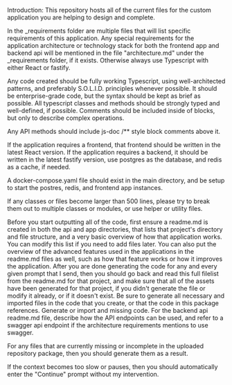 Introduction:
This repository hosts all of the current files for the custom application you are helping to design and complete.

In the _requirements folder are multiple files that will list specific requirements of this application.
Any special requirements for the application architecture or technology stack for both the frontend app and backend api will be mentioned in the file "architecture.md" under the _requirements folder, if it exists. Otherwise always use Typescript with either React or fastify.

Any code created should be fully working Typescript, using well-architected patterns, and preferably S.O.L.I.D. principles whenever possible. It should be enterprise-grade code, but the syntax should be kept as brief as possible. All typescript classes and methods should be strongly typed and well-defined, if possible. Comments should be included inside of blocks, but only to describe complex operations.

Any API methods should include js-doc /** style block comments above it.

If the application requires a frontend, that frontend should be written in the latest React version. If the application requires a backend, it should be written in the latest fastify version, use postgres as the database, and redis as a cache, if needed.

A docker-compose.yaml file should exist in the main directory, and be setup to start the postres, redis, and frontend app instances.

If any classes or files become larger than 500 lines, please try to break them out to multiple classes or modules, or use helper or utility files.

Before you start outputting all of the code, first ensure a readme.md is created in both the api and app directories, that lists that project's directory and file structure, and a very basic overview of how that application works. You can modify this list if you need to add files later. You can also put the overview of the advanced features used in the applications in the readme.md files as well, such as how that feature works or how it improves the application.
After you are done generating the code for any and every given prompt that I send, then you should go back and read this full filelist from the readme.md for that project, and make sure that all of the assets have been generated for that project, if you didn't generate the file or modify it already, or if it doesn't exist. Be sure to generate all necessary and imported files in the code that you create, or that the code in this package references. Generate or import and missing code.
For the backend api readme.md file, describe how the API endpoints can be used, and refer to a swagger api endpoint if the architecture requirements mentions to use swagger.

For any files that are currently missing or incomplete in the uploaded repository package, then you should generate them as a result.

If the context becomes too slow or pauses, then you should automatically enter the "Continue" prompt without my intervention.